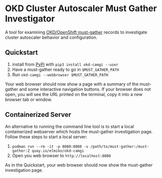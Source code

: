 # OKD Cluster Autoscaler Must Gather Investigator

A tool for examining [OKD/OpenShift must-gather](https://github.com/openshift/must-gather) records
to investigate cluster autoscaler behavior and configuration.

## Quickstart

1. install from [PyPi](https://pypi.org/project/okd-camgi) with `pip3 install okd-camgi --user`
1. Have a must-gather ready to go in `$MUST_GATHER_PATH`
1. Run `okd-camgi --webbrowser $MUST_GATHER_PATH`

Your web browser should now show a page with a summary of the must-gather and some interactive navigation
buttons. If your browser does not open, you will see the URL printed on the terminal, copy it into a new
browser tab or window.

## Containerized Server

An alternative to running the command line tool is to start a local containerized webserver which
hosts the must-gather investigation page. Follow these steps to start a local server:

1. `podman run --rm -it -p 8080:8080 -v /path/to/must-gather:/must-gather:Z quay.io/elmiko/okd-camgi`
1. Open you web browser to `http://localhost:8080`

As in the Quickstart, your web browser should now show the must-gather investigation page.
